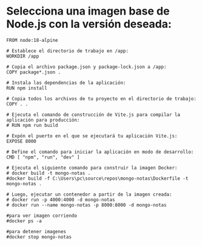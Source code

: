 # Selecciona una imagen base de Node.js con la versión deseada:
    FROM node:18-alpine
    
    # Establece el directorio de trabajo en /app:
    WORKDIR /app
    
    # Copia el archivo package.json y package-lock.json a /app:
    COPY package*.json .
    
    # Instala las dependencias de la aplicación:
    RUN npm install
    
    # Copia todos los archivos de tu proyecto en el directorio de trabajo:
    COPY . .
    
    # Ejecuta el comando de construcción de Vite.js para compilar la aplicación para producción:
    # RUN npm run build
    
    # Expón el puerto en el que se ejecutará tu aplicación Vite.js:
    EXPOSE 8000
    
    # Define el comando para iniciar la aplicación en modo de desarrollo:
    CMD [ "npm", "run", "dev" ]
    
    # Ejecuta el siguiente comando para construir la imagen Docker:
    # docker build -t mongo-notas .
    #docker build -f C:\Users\pc\source\repos\mongo-notas\Dockerfile -t mongo-notas .
    
    # Luego, ejecutar un contenedor a partir de la imagen creada:
    # docker run -p 4000:4000 -d mongo-notas
    # docker run --name mongo-notas -p 8000:8000 -d mongo-notas

    #para ver imagen corriendo
    #docker ps -a

    #para detener imagenes
    #docker stop mongo-notas